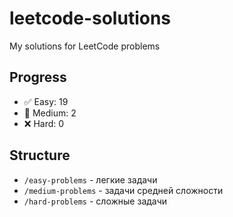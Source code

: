 # leetcode-solutions
My solutions for LeetCode problems

## Progress
- ✅ Easy: 19
- 🔄 Medium: 2  
- ❌ Hard: 0

## Structure
- `/easy-problems` - легкие задачи
- `/medium-problems` - задачи средней сложности  
- `/hard-problems` - сложные задачи
